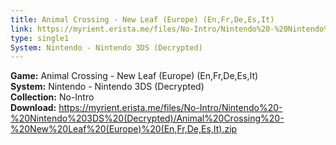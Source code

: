 ```yaml
---
title: Animal Crossing - New Leaf (Europe) (En,Fr,De,Es,It)
link: https://myrient.erista.me/files/No-Intro/Nintendo%20-%20Nintendo%203DS%20(Decrypted)/Animal%20Crossing%20-%20New%20Leaf%20(Europe)%20(En,Fr,De,Es,It).zip
type: single1
System: Nintendo - Nintendo 3DS (Decrypted)
---
```

<b>Game:</b> Animal Crossing - New Leaf (Europe) (En,Fr,De,Es,It)<br>
<b>System:</b> Nintendo - Nintendo 3DS (Decrypted)<br>
<b>Collection:</b> No-Intro<br>
<b>Download:</b> https://myrient.erista.me/files/No-Intro/Nintendo%20-%20Nintendo%203DS%20(Decrypted)/Animal%20Crossing%20-%20New%20Leaf%20(Europe)%20(En,Fr,De,Es,It).zip